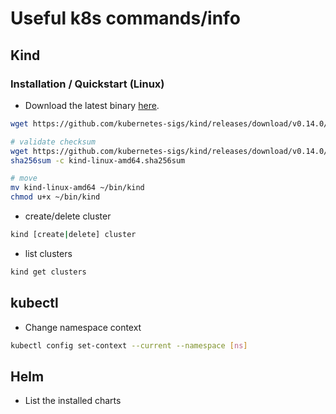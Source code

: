 # Useful k8s commands/info

## Kind

### Installation / Quickstart (Linux)

* Download the latest binary [here](https://github.com/kubernetes-sigs/kind/releases).

```bash
wget https://github.com/kubernetes-sigs/kind/releases/download/v0.14.0/kind-linux-arm64

# validate checksum
wget https://github.com/kubernetes-sigs/kind/releases/download/v0.14.0/kind-linux-amd64.sha256sum
sha256sum -c kind-linux-amd64.sha256sum

# move
mv kind-linux-amd64 ~/bin/kind
chmod u+x ~/bin/kind
```

* create/delete cluster
```bash
kind [create|delete] cluster
```

* list clusters
```bash
kind get clusters
```

## kubectl

* Change namespace context
```bash
kubectl config set-context --current --namespace [ns]
```

## Helm

* List the installed charts
```bash
```
